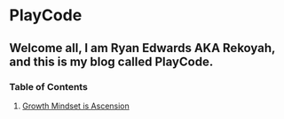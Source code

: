 # **PlayCode**
## Welcome all, I am Ryan Edwards AKA Rekoyah, and this is my blog called PlayCode.

### Table of Contents
1. [Growth Mindset is Ascension](Ascension.md)